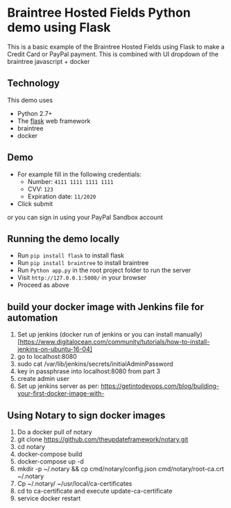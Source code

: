 # Braintree Hosted Fields Python demo using Flask 

This is a  basic example of the Braintree Hosted Fields using Flask to make a Credit Card or PayPal payment. This is combined with UI dropdown of the braintree javascript + docker

## Technology

This demo uses

* Python 2.7+
* The [flask](http://flask.pocoo.org/) web framework
* braintree
* docker

## Demo

* For example fill in the following credentials:
  * Number: `4111 1111 1111 1111`
  * CVV: `123`
  * Expiration date: `11/2020`
* Click submit

or you can sign in using your PayPal Sandbox account

## Running the demo locally

* Run `pip install flask` to install flask
* Run `pip install braintree` to install braintree 
* Run `Python app.py` in the root project folder to run the server 
* Visit `http://127.0.0.1:5000/` in your browser
* Proceed as above

## build your docker image with Jenkins file for automation
1) Set up jenkins (docker run of jenkins or you can install manually)[https://www.digitalocean.com/community/tutorials/how-to-install-jenkins-on-ubuntu-16-04]
2) go to localhost:8080 
3) sudo cat /var/lib/jenkins/secrets/initialAdminPassword
4) key in passphrase into localhost:8080 from part 3
5) create admin user
6) Set up jenkins server as per: https://getintodevops.com/blog/building-your-first-docker-image-with-

## Using Notary to sign docker images
1) Do a docker pull of notary
2) git clone https://github.com/theupdateframework/notary.git
3) cd notary 
4) docker-compose build
5) docker-compose up -d
6) mkdir -p ~/.notary && cp cmd/notary/config.json cmd/notary/root-ca.crt ~/.notary
7) Cp ~/.notary/ ~/usr/local/ca-certificates
8) cd to ca-certificate and execute update-ca-certificate
9) service docker restart


